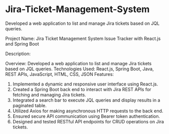 # Jira-Ticket-Management-System
Developed a web application to list and manage Jira tickets based on JQL queries.

Project Name: Jira Ticket Management System Issue Tracker with React.js and Spring Boot

Description:

Overview: Developed a web application to list and manage Jira tickets based on JQL queries.
Technologies Used: React.js, Spring Boot, Java, REST APIs, JavaScript, HTML, CSS, JSON
Features:
  1. Implemented a dynamic and responsive user interface using React.js.
  2. Created a Spring Boot back end to interact with Jira REST APIs for fetching and managing Jira tickets.
  3. Integrated a search bar to execute JQL queries and display results in a paginated table.
  4. Utilized Axios for making asynchronous HTTP requests to the back end.
  5. Ensured secure API communication using Bearer token authentication.
  6. Designed and tested RESTful API endpoints for CRUD operations on Jira tickets.
